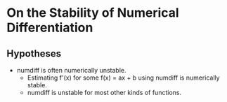 # On the Stability of Numerical Differentiation

## Hypotheses

* numdiff is often numerically unstable.
  * Estimating f'(x) for some f(x) = ax + b using numdiff is numerically stable.
  * numdiff is unstable for most other kinds of functions.
